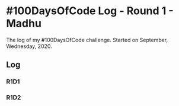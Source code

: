 # #100DaysOfCode Log - Round 1 - Madhu

The log of my #100DaysOfCode challenge. Started on September, Wednesday, 2020.

## Log

### R1D1 

### R1D2
